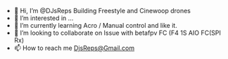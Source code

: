 - 👋 Hi, I’m @DJsReps Building Freestyle and Cinewoop drones
- 👀 I’m interested in ...
- 🌱 I’m currently learning Acro / Manual control and like it. 
- 💞️ I’m looking to collaborate on Issue with betafpv FC (F4 1S AIO FC(SPI Rx) 
- 📫 How to reach me DjsReps@Gmail.com

<!---
DJsReps/DJsReps is a ✨ special ✨ repository because its `README.md` (this file) appears on your GitHub profile.
You can click the Preview link to take a look at your changes.
--->
